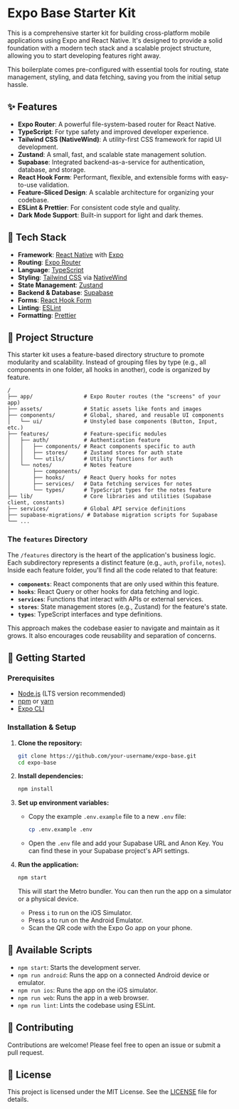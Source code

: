 # Expo Base Starter Kit

This is a comprehensive starter kit for building cross-platform mobile applications using Expo and React Native. It's designed to provide a solid foundation with a modern tech stack and a scalable project structure, allowing you to start developing features right away.

This boilerplate comes pre-configured with essential tools for routing, state management, styling, and data fetching, saving you from the initial setup hassle.

## ✨ Features

- **Expo Router**: A powerful file-system-based router for React Native.
- **TypeScript**: For type safety and improved developer experience.
- **Tailwind CSS (NativeWind)**: A utility-first CSS framework for rapid UI development.
- **Zustand**: A small, fast, and scalable state management solution.
- **Supabase**: Integrated backend-as-a-service for authentication, database, and storage.
- **React Hook Form**: Performant, flexible, and extensible forms with easy-to-use validation.
- **Feature-Sliced Design**: A scalable architecture for organizing your codebase.
- **ESLint & Prettier**: For consistent code style and quality.
- **Dark Mode Support**: Built-in support for light and dark themes.

## 🥞 Tech Stack

- **Framework**: [React Native](https://reactnative.dev/) with [Expo](https://expo.dev/)
- **Routing**: [Expo Router](https://docs.expo.dev/router/introduction/)
- **Language**: [TypeScript](https://www.typescriptlang.org/)
- **Styling**: [Tailwind CSS](https://tailwindcss.com/) via [NativeWind](https://www.nativewind.dev/)
- **State Management**: [Zustand](https://zustand-demo.pmnd.rs/)
- **Backend & Database**: [Supabase](https://supabase.io/)
- **Forms**: [React Hook Form](https://react-hook-form.com/)
- **Linting**: [ESLint](https://eslint.org/)
- **Formatting**: [Prettier](https://prettier.io/)

## 📂 Project Structure

This starter kit uses a feature-based directory structure to promote modularity and scalability. Instead of grouping files by type (e.g., all components in one folder, all hooks in another), code is organized by feature.

```
/
├── app/                # Expo Router routes (the "screens" of your app)
├── assets/             # Static assets like fonts and images
├── components/         # Global, shared, and reusable UI components
│   └── ui/             # Unstyled base components (Button, Input, etc.)
├── features/           # Feature-specific modules
│   ├── auth/           # Authentication feature
│   │   ├── components/ # React components specific to auth
│   │   ├── stores/     # Zustand stores for auth state
│   │   └── utils/      # Utility functions for auth
│   └── notes/          # Notes feature
│       ├── components/
│       ├── hooks/      # React Query hooks for notes
│       ├── services/   # Data fetching services for notes
│       └── types/      # TypeScript types for the notes feature
├── lib/                # Core libraries and utilities (Supabase client, constants)
├── services/           # Global API service definitions
├── supabase-migrations/ # Database migration scripts for Supabase
└── ...
```

### The `features` Directory

The `/features` directory is the heart of the application's business logic. Each subdirectory represents a distinct feature (e.g., `auth`, `profile`, `notes`). Inside each feature folder, you'll find all the code related to that feature:
- **`components`**: React components that are only used within this feature.
- **`hooks`**: React Query or other hooks for data fetching and logic.
- **`services`**: Functions that interact with APIs or external services.
- **`stores`**: State management stores (e.g., Zustand) for the feature's state.
- **`types`**: TypeScript interfaces and type definitions.

This approach makes the codebase easier to navigate and maintain as it grows. It also encourages code reusability and separation of concerns.

## 🚀 Getting Started

### Prerequisites

- [Node.js](https://nodejs.org/) (LTS version recommended)
- [npm](https://www.npmjs.com/) or [yarn](https://yarnpkg.com/)
- [Expo CLI](https://docs.expo.dev/get-started/installation/)

### Installation & Setup

1.  **Clone the repository:**
    ```bash
    git clone https://github.com/your-username/expo-base.git
    cd expo-base
    ```

2.  **Install dependencies:**
    ```bash
    npm install
    ```

3.  **Set up environment variables:**
    -   Copy the example `.env.example` file to a new `.env` file:
        ```bash
        cp .env.example .env
        ```
    -   Open the `.env` file and add your Supabase URL and Anon Key. You can find these in your Supabase project's API settings.

4.  **Run the application:**
    ```bash
    npm start
    ```
    This will start the Metro bundler. You can then run the app on a simulator or a physical device.

    -   Press `i` to run on the iOS Simulator.
    -   Press `a` to run on the Android Emulator.
    -   Scan the QR code with the Expo Go app on your phone.

## 📜 Available Scripts

- `npm start`: Starts the development server.
- `npm run android`: Runs the app on a connected Android device or emulator.
- `npm run ios`: Runs the app on the iOS simulator.
- `npm run web`: Runs the app in a web browser.
- `npm run lint`: Lints the codebase using ESLint.

## 🤝 Contributing

Contributions are welcome! Please feel free to open an issue or submit a pull request.

## 📄 License

This project is licensed under the MIT License. See the [LICENSE](LICENSE) file for details.
